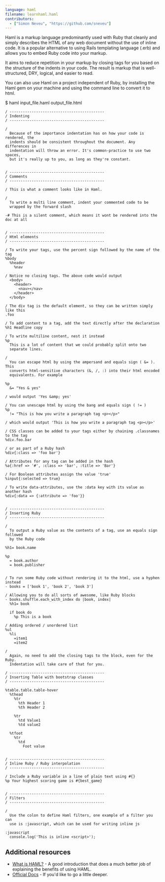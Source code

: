 ```yaml
---
language: haml
filename: learnhaml.haml
contributors:
  - ["Simon Neveu", "https://github.com/sneveu"]
---
```


Haml is a markup language predominantly used with Ruby that cleanly and simply describes the HTML of any web document without the use of inline code. It is a popular alternative to using Rails templating language (.erb) and allows you to embed Ruby code into your markup.

It aims to reduce repetition in your markup by closing tags for you based on the structure of the indents in your code. The result is markup that is well-structured, DRY, logical, and easier to read.

You can also use Haml on a project independent of Ruby, by installing the Haml gem on your machine and using the command line to convert it to html.

$ haml input_file.haml output_file.html


```haml
/ -------------------------------------------
/ Indenting
/ -------------------------------------------

/
  Because of the importance indentation has on how your code is rendered, the
  indents should be consistent throughout the document. Any differences in
  indentation will throw an error. It's common-practice to use two spaces,
  but it's really up to you, as long as they're constant.


/ -------------------------------------------
/ Comments
/ -------------------------------------------

/ This is what a comment looks like in Haml.

/
  To write a multi line comment, indent your commented code to be
  wrapped by the forward slash

-# This is a silent comment, which means it wont be rendered into the doc at all


/ -------------------------------------------
/ Html elements
/ -------------------------------------------

/ To write your tags, use the percent sign followed by the name of the tag
%body
  %header
    %nav

/ Notice no closing tags. The above code would output
  <body>
    <header>
      <nav></nav>
    </header>
  </body>

/ The div tag is the default element, so they can be written simply like this
.foo

/ To add content to a tag, add the text directly after the declaration
%h1 Headline copy

/ To write multiline content, nest it instead
%p
  This is a lot of content that we could probably split onto two
  separate lines.

/
  You can escape html by using the ampersand and equals sign ( &= ). This
  converts html-sensitive characters (&, /, :) into their html encoded
  equivalents. For example

%p
  &= "Yes & yes"

/ would output 'Yes &amp; yes'

/ You can unescape html by using the bang and equals sign ( != )
%p
  != "This is how you write a paragraph tag <p></p>"

/ which would output 'This is how you write a paragraph tag <p></p>'

/ CSS classes can be added to your tags either by chaining .classnames to the tag
%div.foo.bar

/ or as part of a Ruby hash
%div{:class => 'foo bar'}

/ Attributes for any tag can be added in the hash
%a{:href => '#', :class => 'bar', :title => 'Bar'}

/ For Boolean attributes assign the value 'true'
%input{:selected => true}

/ To write data-attributes, use the :data key with its value as another hash
%div{:data => {:attribute => 'foo'}}


/ -------------------------------------------
/ Inserting Ruby
/ -------------------------------------------

/
  To output a Ruby value as the contents of a tag, use an equals sign followed
  by the Ruby code

%h1= book.name

%p
  = book.author
  = book.publisher


/ To run some Ruby code without rendering it to the html, use a hyphen instead
- books = ['book 1', 'book 2', 'book 3']

/ Allowing you to do all sorts of awesome, like Ruby blocks
- books.shuffle.each_with_index do |book, index|
  %h1= book

  if book do
    %p This is a book

/ Adding ordered / unordered list
%ul
  %li
    =item1
    =item2

/
  Again, no need to add the closing tags to the block, even for the Ruby.
  Indentation will take care of that for you.

/ -------------------------------------------
/ Inserting Table with bootstrap classes
/ -------------------------------------------

%table.table.table-hover
  %thead
    %tr
      %th Header 1
      %th Header 2

    %tr
      %td Value1
      %td value2

  %tfoot
    %tr
      %td
        Foot value


/ -------------------------------------------
/ Inline Ruby / Ruby interpolation
/ -------------------------------------------

/ Include a Ruby variable in a line of plain text using #{}
%p Your highest scoring game is #{best_game}


/ -------------------------------------------
/ Filters
/ -------------------------------------------

/
  Use the colon to define Haml filters, one example of a filter you can
  use is :javascript, which can be used for writing inline js

:javascript
  console.log('This is inline <script>');

```

## Additional resources

- [What is HAML?](http://haml.info/) - A good introduction that does a much better job of explaining the benefits of using HAML.
- [Official Docs](http://haml.info/docs/yardoc/file.REFERENCE.html) - If you'd like to go a little deeper.
